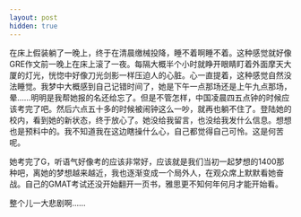 ```yaml
---
layout: post
hidden: true
---
```

在床上假装躺了一晚上，终于在清晨缴械投降，睡不着啊睡不着。这种感觉就好像GRE作文前一晚上在床上滚了一夜。每隔大概半个小时就睁开眼睛盯着外面摩天大厦的灯光，恍惚中好像刀光剑影一样压迫人的心脏。心一直提着，这种感觉自然没法睡觉。我梦中大概感到自己记错时间了，她是下午一点那场还是上午九点那场，晕……明明是我帮她报的名还给忘了。但是不管怎样，中国凌晨四五点钟的时候应该考完了吧。然后六点五十多的时候被闹钟这么一吵，就再也躺不住了。登陆她的校内，看到她的新状态，终于放心了。她没给我留言，也没给我发什么信息。想想也是预料中的。我不知道我在这边瞎操什么心，自己都觉得自己可怜。这是何苦呢。

她考完了G，听语气好像考的应该非常好，应该就是我们当初一起梦想的1400那种吧，离她的梦想越来越近，我也逐渐变成一个局外人，在观众席上默默看她奋战。自己的GMAT考试还没开始翻开一页书，雅思更不知何年何月才能开始看。

整个儿一大悲剧啊……